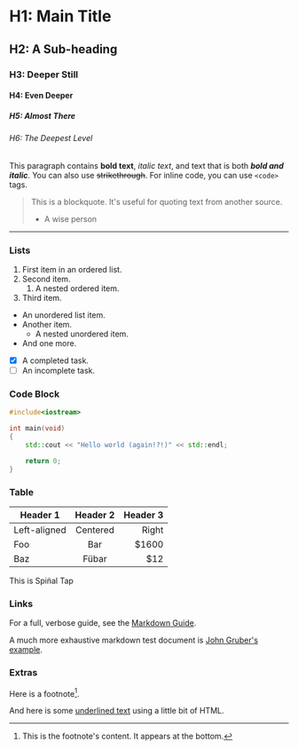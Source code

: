 # H1: Main Title

## H2: A Sub-heading

### H3: Deeper Still

#### H4: Even Deeper

##### H5: Almost There

###### H6: The Deepest Level

This paragraph contains **bold text**, *italic text*, and text that is both ***bold and italic***. You can also use ~~strikethrough~~. For inline code, you can use `<code>` tags.

> This is a blockquote. It's useful for quoting text from another source.
>
> - A wise person
>

---

### Lists

1. First item in an ordered list.
2. Second item.
    1. A nested ordered item.
3. Third item.

- An unordered list item.
- Another item.
  - A nested unordered item.
- And one more.

- [x] A completed task.
- [ ] An incomplete task.

### Code Block

```cpp
#include<iostream>

int main(void)
{
    std::cout << "Hello world (again!?!)" << std::endl;

    return 0;
}
```

### Table

| Header 1     | Header 2 | Header 3 |
|--------------|:--------:|---------:|
| Left-aligned | Centered |    Right |
| Foo          |   Bar    |    $1600 |
| Baz          |  Fübar   |      $12 |

This is Spin̈al Tap

### Links

For a full, verbose guide, see the [Markdown Guide](https://www.markdownguide.org/basic-syntax/).

A much more exhaustive markdown test document is [John Gruber's example](https://roneo.org/markdown/).

### Extras

Here is a footnote[^1].

And here is some <ins>underlined text</ins> using a little bit of HTML.

[^1]: This is the footnote's content. It appears at the bottom.
